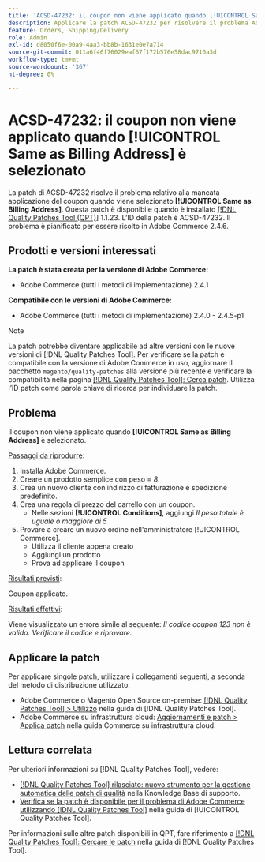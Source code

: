 ```yaml
---
title: 'ACSD-47232: il coupon non viene applicato quando [!UICONTROL Same as Billing Address] è selezionato'
description: Applicare la patch ACSD-47232 per risolvere il problema Adobe Commerce in cui il coupon non viene applicato quando [!UICONTROL Same as Billing Address] è selezionato.
feature: Orders, Shipping/Delivery
role: Admin
exl-id: d8050f6e-00a9-4aa3-bb8b-1631e0e7a714
source-git-commit: 011a6f46f76029eaf67f172b576e58dac9710a3d
workflow-type: tm+mt
source-wordcount: '367'
ht-degree: 0%

---
```


# ACSD-47232: il coupon non viene applicato quando [!UICONTROL Same as Billing Address] è selezionato

La patch di ACSD-47232 risolve il problema relativo alla mancata applicazione del coupon quando viene selezionato **[!UICONTROL Same as Billing Address]**. Questa patch è disponibile quando è installato [[!DNL Quality Patches Tool (QPT)]](https://experienceleague.adobe.com/it/docs/commerce-operations/tools/quality-patches-tool/quality-patches-tool-to-self-serve-quality-patches) 1.1.23. L’ID della patch è ACSD-47232. Il problema è pianificato per essere risolto in Adobe Commerce 2.4.6.

## Prodotti e versioni interessati

**La patch è stata creata per la versione di Adobe Commerce:**

* Adobe Commerce (tutti i metodi di implementazione) 2.4.1

**Compatibile con le versioni di Adobe Commerce:**

* Adobe Commerce (tutti i metodi di implementazione) 2.4.0 - 2.4.5-p1

>[!NOTE]
>
>La patch potrebbe diventare applicabile ad altre versioni con le nuove versioni di [!DNL Quality Patches Tool]. Per verificare se la patch è compatibile con la versione di Adobe Commerce in uso, aggiornare il pacchetto `magento/quality-patches` alla versione più recente e verificare la compatibilità nella pagina [[!DNL Quality Patches Tool]: Cerca patch](https://experienceleague.adobe.com/tools/commerce-quality-patches/index.html?lang=it). Utilizza l’ID patch come parola chiave di ricerca per individuare la patch.

## Problema

Il coupon non viene applicato quando **[!UICONTROL Same as Billing Address]** è selezionato.

<u>Passaggi da riprodurre</u>:

1. Installa Adobe Commerce.
1. Creare un prodotto semplice con peso = *8*.
1. Crea un nuovo cliente con indirizzo di fatturazione e spedizione predefinito.
1. Crea una regola di prezzo del carrello con un coupon.
   * Nelle sezioni **[!UICONTROL Conditions]**, aggiungi *Il peso totale è uguale o maggiore di 5*
1. Provare a creare un nuovo ordine nell&#39;amministratore [!UICONTROL Commerce].
   * Utilizza il cliente appena creato
   * Aggiungi un prodotto
   * Prova ad applicare il coupon

<u>Risultati previsti</u>:

Coupon applicato.

<u>Risultati effettivi</u>:

Viene visualizzato un errore simile al seguente: *Il codice coupon 123 non è valido. Verificare il codice e riprovare.*

## Applicare la patch

Per applicare singole patch, utilizzare i collegamenti seguenti, a seconda del metodo di distribuzione utilizzato:

* Adobe Commerce o Magento Open Source on-premise: [[!DNL Quality Patches Tool] > Utilizzo](/help/tools/quality-patches-tool/usage.md) nella guida di [!DNL Quality Patches Tool].
* Adobe Commerce su infrastruttura cloud: [Aggiornamenti e patch > Applica patch](https://experienceleague.adobe.com/docs/commerce-cloud-service/user-guide/develop/upgrade/apply-patches.html?lang=it) nella guida Commerce su infrastruttura cloud.

## Lettura correlata

Per ulteriori informazioni su [!DNL Quality Patches Tool], vedere:

* [[!DNL Quality Patches Tool] rilasciato: nuovo strumento per la gestione automatica delle patch di qualità](https://experienceleague.adobe.com/it/docs/commerce-operations/tools/quality-patches-tool/quality-patches-tool-to-self-serve-quality-patches) nella Knowledge Base di supporto.
* [Verifica se la patch è disponibile per il problema di Adobe Commerce utilizzando  [!DNL Quality Patches Tool]](/help/tools/quality-patches-tool/patches-available-in-qpt/check-patch-for-magento-issue-with-magento-quality-patches.md) nella guida di [!UICONTROL Quality Patches Tool].


Per informazioni sulle altre patch disponibili in QPT, fare riferimento a [[!DNL Quality Patches Tool]: Cercare le patch](https://experienceleague.adobe.com/tools/commerce-quality-patches/index.html?lang=it) nella guida di [!DNL Quality Patches Tool].
